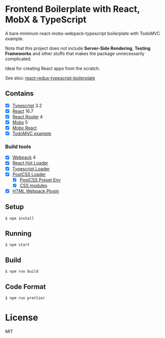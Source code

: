 # Frontend Boilerplate with React, MobX & TypeScript

A bare minimum react-mobx-webpack-typescript boilerplate with TodoMVC example.

Note that this project does not include **Server-Side Rendering**, **Testing Frameworks** and other stuffs that makes the package unnecessarily complicated.

Ideal for creating React apps from the scratch.

See also: [react-redux-typescript-boilerplate](https://github.com/rokoroku/react-redux-typescript-boilerplate)

## Contains

- [x] [Typescript](https://www.typescriptlang.org/) 3.2
- [x] [React](https://facebook.github.io/react/) 16.7
- [x] [React Router](https://github.com/ReactTraining/react-router) 4
- [x] [Mobx](https://github.com/mobxjs/mobx) 5
- [x] [Mobx React](https://github.com/mobxjs/mobx-react)
- [x] [TodoMVC example](http://todomvc.com)

### Build tools

- [x] [Webpack](https://webpack.github.io) 4
- [x] [React Hot Loader](https://github.com/gaearon/react-hot-loader)
- [x] [Typescript Loader](https://github.com/TypeStrong/ts-loader)
- [x] [PostCSS Loader](https://github.com/postcss/postcss-loader)
  - [x] [PostCSS Preset Env](https://preset-env.cssdb.org/)
  - [x] [CSS modules](https://github.com/css-modules/)
- [x] [HTML Webpack Plugin](https://github.com/ampedandwired/html-webpack-plugin)

## Setup

```
$ npm install
```

## Running

```
$ npm start
```

## Build

```
$ npm run build
```

## Code Format

```
$ npm run prettier
```

# License

MIT
